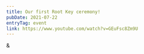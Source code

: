 ```yaml
---
title: Our first Root Key ceremony!
pubDate: 2021-07-22
entryTag: event
link: https://www.youtube.com/watch?v=GEuFsc8Zm9U
---
```

  &
